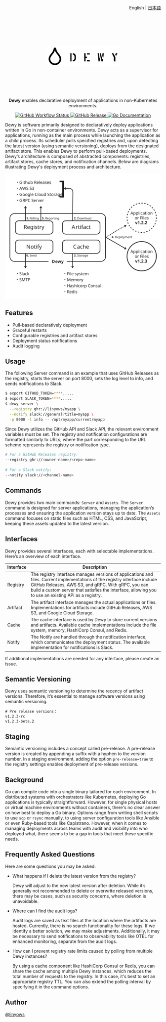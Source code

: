 <p align="right">English | <a href="https://github.com/linyows/dewy/blob/main/README.ja.md">日本語</a></p>

<p align="center">
  <a href="https://dewy.linyo.ws">
    <br><br><br><br><br><br>
    <picture>
      <source media="(prefers-color-scheme: dark)" srcset="https://github.com/linyows/dewy/blob/main/misc/dewy-dark-bg.svg?raw=true">
      <img alt="Dewy" src="https://github.com/linyows/dewy/blob/main/misc/dewy.svg?raw=true" width="240">
    </picture>
    <br><br><br><br><br><br>
  </a>
</p>

<p align="center">
  <strong>Dewy</strong> enables declarative deployment of applications in non-Kubernetes environments.
</p>

<p align="center">
  <a href="https://github.com/linyows/dewy/actions/workflows/build.yml">
    <img alt="GitHub Workflow Status" src="https://img.shields.io/github/actions/workflow/status/linyows/dewy/build.yml?branch=main&style=for-the-badge&labelColor=000000">
  </a>
  <a href="https://github.com/linyows/dewy/releases">
    <img src="http://img.shields.io/github/release/linyows/dewy.svg?style=for-the-badge&labelColor=000000" alt="GitHub Release">
  </a>
  <a href="http://godoc.org/github.com/linyows/dewy">
    <img src="http://img.shields.io/badge/go-documentation-blue.svg?style=for-the-badge&labelColor=000000" alt="Go Documentation">
  </a>
</p>

Dewy is software primarily designed to declaratively deploy applications written in Go in non-container environments. Dewy acts as a supervisor for applications, running as the main process while launching the application as a child process. Its scheduler polls specified registries and, upon detecting the latest version (using semantic versioning), deploys from the designated artifact store. This enables Dewy to perform pull-based deployments. Dewy’s architecture is composed of abstracted components: registries, artifact stores, cache stores, and notification channels. Below are diagrams illustrating Dewy's deployment process and architecture.

<p align="center">
  <img alt="Dewy Architecture" src="https://github.com/linyows/dewy/blob/main/misc/dewy-architecture.svg?raw=true" width="640"/>
</p>

Features
--

- Pull-based declaratively deployment
- Graceful restarts
- Configurable registries and artifact stores
- Deployment status notifications
- Audit logging

Usage
--

The following Server command is an example that uses GitHub Releases as the registry, starts the server on port 8000, sets the log level to info, and sends notifications to Slack.

```sh
$ export GITHUB_TOKEN=****.....
$ export SLACK_TOKEN=****.....
$ dewy server \
  --registry ghr://linyows/myapp \
  --notify slack://general?title=myapp \
  -p 8000 -l info -- /opt/myapp/current/myapp
```

Since Dewy utilizes the GitHub API and Slack API, the relevant environment variables must be set. The registry and notification configurations are formatted similarly to URLs, where the part corresponding to the URL scheme represents the registry or notification type.

```sh
# For a GitHub Releases registry:
--registry ghr://<owner-name>/<repo-name>

# For a Slack notify:
--notify slack://<channel-name>
```

Commands
--

Dewy provides two main commands: `Server` and `Assets`. The `Server` command is designed for server applications, managing the application’s processes and ensuring the application version stays up to date. The `Assets` command focuses on static files such as HTML, CSS, and JavaScript, keeping these assets updated to the latest version.

Interfaces
--

Dewy provides several interfaces, each with selectable implementations. Here’s an overview of each interface.

Interface | Description
---       | ---
Registry  | The registry interface manages versions of applications and files. Current implementations of the registry interface include GitHub Releases, AWS S3, and gRPC. With gRPC, you can build a custom server that satisfies the interface, allowing you to use an existing API as a registry.
Artifact  | The artifact interface manages the actual applications or files. Implementations for artifacts include GitHub Releases, AWS S3, and Google Cloud Storage.
Cache     | The cache interface is used by Dewy to store current versions and artifacts. Available cache implementations include the file system, memory, HashiCorp Consul, and Redis.
Notify    | The Notify are handled through the notification interface, which communicates the deployment status. The available implementation for notifications is Slack.

If additional implementations are needed for any interface, please create an issue.

Semantic Versioning
--

Dewy uses semantic versioning to determine the recency of artifact versions. Therefore, it’s essential to manage software versions using semantic versioning.

```text
# Pre release versions：
v1.2.3-rc
v1.2.3-beta.2
```

Staging
--

Semantic versioning includes a concept called pre-release. A pre-release version is created by appending a suffix with a hyphen to the version number. In a staging environment, adding the option `pre-release=true` to the registry settings enables deployment of pre-release versions.

Background
--

Go can compile code into a single binary tailored for each environment. In distributed systems with orchestrators like Kubernetes, deploying Go applications is typically straightforward. However, for single physical hosts or virtual machine environments without containers, there's no clear answer on how best to deploy a Go binary. Options range from writing shell scripts to use `scp` or `rsync` manually, to using server configuration tools like Ansible or even Ruby-based tools like Capistrano. However, when it comes to managing deployments across teams with audit and visibility into who deployed what, there seems to be a gap in tools that meet these specific needs.

Frequently Asked Questions
--

Here are some questions you may be asked:

- What happens if I delete the latest version from the registry?
    
    Dewy will adjust to the new latest version after deletion. While it’s generally not recommended to delete or overwrite released versions, there may be cases, such as security concerns, where deletion is unavoidable.
    
- Where can I find the audit logs?
    
    Audit logs are saved as text files at the location where the artifacts are hosted. Currently, there is no search functionality for these logs.
    If we identify a better solution, we may make adjustments. Additionally, it may be necessary to send notifications to observability tools like OTEL for enhanced monitoring, separate from the audit logs.
    
- How can I prevent registry rate limits caused by polling from multiple Dewy instances?
    
    By using a cache component like HashiCorp Consul or Redis, you can share the cache among multiple Dewy instances, which reduces the total number of requests to the registry. In this case, it's best to set an appropriate registry TTL.
    You can also extend the polling interval by specifying it in the command options.

Author
--

[@linyows](https://github.com/linyows)
